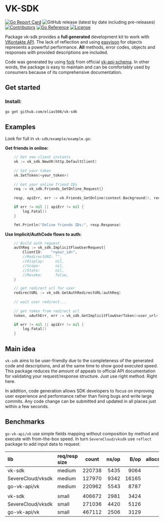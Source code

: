 # VK-SDK
[![Go Report Card](https://goreportcard.com/badge/github.com/elias506/vk-sdk)](https://goreportcard.com/report/github.com/elias506/vk-sdk)
![GitHub release (latest by date including pre-releases)](https://img.shields.io/github/v/release/elias506/vk-sdk?display_name=tag&include_prereleases)
[![Contributors](https://img.shields.io/github/contributors/elias506/vk-sdk)](https://img.shields.io/github/contributors-anon/elias506/vk-sdk)
[![Go Reference](https://pkg.go.dev/badge/github.com/elias506/vk-sdk.svg)](https://pkg.go.dev/github.com/elias506/vk-sdk)
[![License](https://img.shields.io/github/license/elias506/vk-sdk)](https://img.shields.io/github/license/elias506/vk-sdk)

Package vk-sdk provides a **full generated** development kit to work 
with [VKontakte API](https://dev.vk.com/method). The lack of reflection and using 
[easyjson](https://github.com/mailru/easyjson) for objects represents a powerful performance.
**All** methods, error codes, objects and responses with provided descriptions are included.

Code was generated by using [fork](github.com/elias506/vk-api-schema) from official 
[vk-api-schema](https://github.com/VKCOM/vk-api-schema). In other words, the package
is easy to maintain and can be comfortably used by consumers because of its comprehensive documentation.

## Get started
### Install:
```sh
go get github.com/elias506/vk-sdk
```

## Examples
Look for full in `vk-sdk/example/example.go`:

**Get friends in online:**
```go
    // Get new client instants
    vk := vk_sdk.NewVK(http.DefaultClient)
    
    // Set your token
    vk.SetToken(<your_token>) 
    
    // Get your online friend IDs
    req := vk_sdk.Friends_GetOnline_Request{}
    
    resp, apiErr, err := vk.Friends_GetOnline(context.Background(), req, vk_sdk.TestMode())

    if err != nil || apiErr != nil {
        log.Fatal()
    }

    fmt.Println("Online friends IDs:", resp.Response) 
```

**Use Implicit/AuthCode flows to auth:**
```go
    // Build auth request
    authReq := vk_sdk.ImplicitFlowUserRequest{
        ClientID:    "<your_id>", 
        //RedirectURI: "",
        //Display:     nil,
        //Scope:       nil,
        //State:       nil,
        //Revoke:      false,
    }

    // get redirect url for user
    redirectURL := vk_sdk.GetAuthRedirectURL(authReq)
    
    // wait user redirect... 
    
    // get token from redirect url 
    token, oAuthErr, err := vk_sdk.GetImplicitFlowUserToken(<user_url>)

    if err != nil || apiErr != nil {
        log.Fatal()
    }
```

## Main idea
`vk-sdk` aims to be user-friendly due to the completeness of the generated code 
and descriptions, and at the same time to show good executed speed. 
This package reduces the amount of appeals to official API documentation for validating your request/response structure.
Just use right method. Right here.

In addition, code generation allows SDK developers to focus on improving 
user experience and performance rather than fixing bugs and write large commits. 
Any code change can be submitted and updated in all places just within a few seconds.

## Benchmarks
`go-vk-api/vk` use simple fields mapping without composition by method and execute with from-the-box speed.
In turn `SevereCloud/vksdk` use `reflect` package to add input data to request.

| lib                         | req/resp size | count       |  ns/op |    B/op | allocs/op |
|:----------------------------|:--------------|-------------|-------:|--------:|----------:|
| vk-sdk                      | medium        | 220738      |   5435 |    9064 |        60 |
| SevereCloud/vksdk           | medium        | 127970      |   9342 |   16165 |       117 |
| go-vk-api/vk                | medium        | 220962      |   5543 |    8787 |        64 |
|                             |               |             |        |         |           |
| vk-sdk                      | small         | 406672      |   2981 |    3424 |        44 |
| SevereCloud/vksdk           | small         | 271036      |   4420 |    5126 |        65 |
| go-vk-api/vk                | small         | 467112      |   2506 |    3129 |        41 |
